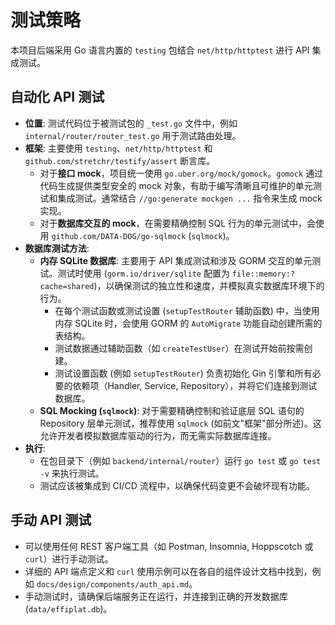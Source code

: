 # 测试策略

本项目后端采用 Go 语言内置的 `testing` 包结合 `net/http/httptest` 进行 API 集成测试。

## 自动化 API 测试

-   **位置**: 测试代码位于被测试包的 `_test.go` 文件中，例如 `internal/router/router_test.go` 用于测试路由处理。
-   **框架**: 主要使用 `testing`、`net/http/httptest` 和 `github.com/stretchr/testify/assert` 断言库。
    -   对于**接口 mock**，项目统一使用 `go.uber.org/mock/gomock`。`gomock` 通过代码生成提供类型安全的 mock 对象，有助于编写清晰且可维护的单元测试和集成测试。通常结合 `//go:generate mockgen ...` 指令来生成 mock 实现。
    -   对于**数据库交互的 mock**，在需要精确控制 SQL 行为的单元测试中，会使用 `github.com/DATA-DOG/go-sqlmock` (`sqlmock`)。
-   **数据库测试方法**:
    -   **内存 SQLite 数据库**: 主要用于 API 集成测试和涉及 GORM 交互的单元测试。测试时使用 (`gorm.io/driver/sqlite` 配置为 `file::memory:?cache=shared`)，以确保测试的独立性和速度，并模拟真实数据库环境下的行为。
        -   在每个测试函数或测试设置 (`setupTestRouter` 辅助函数) 中，当使用内存 SQLite 时，会使用 GORM 的 `AutoMigrate` 功能自动创建所需的表结构。
        -   测试数据通过辅助函数（如 `createTestUser`）在测试开始前按需创建。
        -   测试设置函数 (例如 `setupTestRouter`) 负责初始化 Gin 引擎和所有必要的依赖项（Handler, Service, Repository），并将它们连接到测试数据库。
    -   **SQL Mocking (`sqlmock`)**: 对于需要精确控制和验证底层 SQL 语句的 Repository 层单元测试，推荐使用 `sqlmock` (如前文"框架"部分所述)。这允许开发者模拟数据库驱动的行为，而无需实际数据库连接。
-   **执行**:
    -   在包目录下（例如 `backend/internal/router`）运行 `go test` 或 `go test -v` 来执行测试。
    -   测试应该被集成到 CI/CD 流程中，以确保代码变更不会破坏现有功能。

## 手动 API 测试

-   可以使用任何 REST 客户端工具（如 Postman, Insomnia, Hoppscotch 或 `curl`）进行手动测试。
-   详细的 API 端点定义和 `curl` 使用示例可以在各自的组件设计文档中找到，例如 `docs/design/components/auth_api.md`。
-   手动测试时，请确保后端服务正在运行，并连接到正确的开发数据库 (`data/effiplat.db`)。
